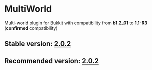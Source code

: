 # MultiWorld
Multi-world plugin for Bukkit with compatibility from **b1.2_01** to **1.1-R3** (**__confirmed__** compatibility)

## Stable version: [2.0.2](https://github.com/Moresteck/MultiWorld/releases/tag/2.0.2/)

## Recommended version: [2.0.2](https://github.com/Moresteck/MultiWorld/releases/tag/2.0.2/)